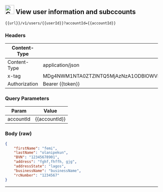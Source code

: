 
##  <img src="https://img.shields.io/badge/GET-177e23?style=flat" alt="GET" style="height: 30px;"/> View user information and subccounts
```
{{url}}/v1/users/{{userId}}?accountId={{accountId}}
```
### Headers

|Content-Type|Value|
|---|---|
|Content-Type|application/json|
|x-tag|MDg4NWM1NTA0ZTZlNTQ5MjAzNzA1ODBlOWVkNzI3MzdlNmYxZTcyMjVkOTA3N2JjYTBhZjA0YmM0N2U4NDZkNi8vLy8vLzQ1MDY=|
|Authorization|Bearer {{token}}|

### Query Parameters

|Param|Value|
|---|---|
|accountId|{{accountId}}|

### Body (**raw**)

```json
{
    "firstName": "femi",
    "lastName": "olanipekun",
    "BVN": "12345678901",
    "address": "fghf,fhffh, gjg",
    "addressState": "lagos",
    "businessName": "businessName",
    "rcNumber": "1234567"
}
```


---
